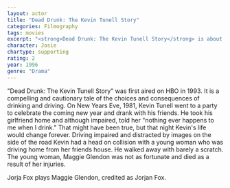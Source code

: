 ```yaml
---
layout: actor
title: "Dead Drunk: The Kevin Tunell Story"
categories: Filmography
tags: movies
excerpt: "<strong>Dead Drunk: The Kevin Tunell Story</strong> is about the true story of a man who kills a girl while drunk driving."
character: Josie
chartype: supporting
rating: 2
year: 1996
genre: "Drama"
---
```


"Dead Drunk: The Kevin Tunell Story" was first aired on HBO in 1993. It is a compelling and cautionary tale of the choices and consequences of drinking and driving. On New Years Eve, 1981, Kevin Tunell went to a party to celebrate the coming new year and drank with his friends. He took his girlfriend home and although impaired, told her "nothing ever happens to me when I drink." That might have been true, but that night Kevin's life would change forever. Driving impaired and distracted by images on the side of the road Kevin had a head on collision with a young woman who was driving home from her friends house. He walked away with barely a scratch. The young woman, Maggie Glendon was not as fortunate and died as a result of her injuries.

Jorja Fox plays Maggie Glendon, credited as Jorjan Fox.